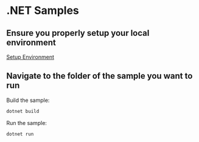 # .NET Samples

## Ensure you properly setup your local environment
[Setup Environment](/doc/setup-environment.md)

## Navigate to the folder of the sample you want to run
Build the sample:
```bash
dotnet build
```

Run the sample:
```bash
dotnet run
```